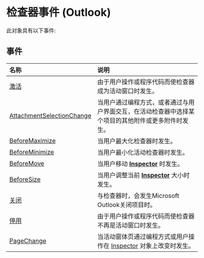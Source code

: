 
# 检查器事件 (Outlook)
此对象具有以下事件:

## 事件



|**名称**|**说明**|
|:-----|:-----|
|[激活](5a1021ab-9a55-b039-8c13-d75c9fdb45fe.md)|由于用户操作或程序代码而使检查器成为活动窗口时发生。|
|[AttachmentSelectionChange](1250045d-bcb3-b823-31d5-ec31c64ad59e.md)|当用户通过编程方式，或者通过与用户界面交互，在活动检查器中选择某个项目的其他附件或更多附件时发生。|
|[BeforeMaximize](9793d228-85ea-50cd-4c1b-74ca23788aad.md)|当用户最大化检查器时发生。|
|[BeforeMinimize](a2a6ce7e-5980-2914-6785-be87d9b163c7.md)|当用户最小化活动检查器时发生。|
|[BeforeMove](52a4445e-4d76-7b55-ce28-d972fba87a9b.md)|当用户移动  **[Inspector](d7384756-669c-0549-1032-c3b864187994.md)** 时发生。|
|[BeforeSize](ee0b12af-0edc-bd06-c67c-67469df128dd.md)|当用户调整当前  **[Inspector](d7384756-669c-0549-1032-c3b864187994.md)** 大小时发生。|
|[关闭](5a83b3d3-6096-9e37-88b1-00f97c0bf8bd.md)|与检查器时，会发生Microsoft Outlook关闭项目时。|
|[停用](211c4cea-0068-7178-ea71-baf09b9a2075.md)|由于用户操作或程序代码而使检查器不再是活动窗口时发生。|
|[PageChange](f0ba9820-84bf-2367-364a-519e6ed88289.md)|当活动窗体页通过编程方式或用户操作在 [Inspector](d7384756-669c-0549-1032-c3b864187994.md) 对象上改变时发生。|
